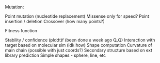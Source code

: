 Mutation:

Point mutation (nucleotide replacement)
    Missense only for speed?
Point insertion / deletion
Crossover (how many points?)

Fitness function

Stability / confidence (plddt)f (been done a week ago Q_Q)
Interaction with target based on molecular sim (idk how)
Shape computation
    Curvature of main chain (possible with just coords?)
    Secondary structure based on ext library prediction
    Simple shapes - sphere, line, etc
